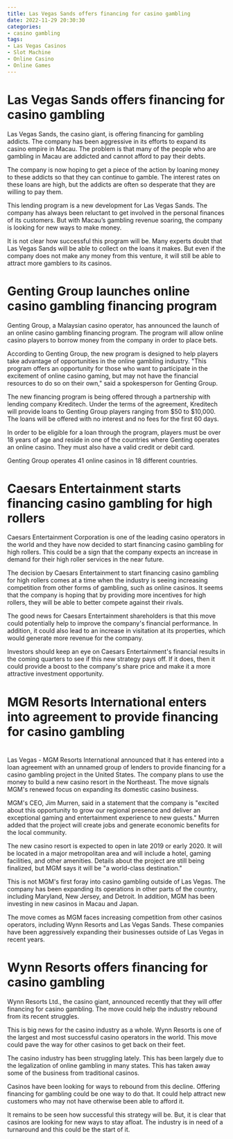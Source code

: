 ```yaml
---
title: Las Vegas Sands offers financing for casino gambling
date: 2022-11-29 20:30:30
categories:
- casino gambling
tags:
- Las Vegas Casinos
- Slot Machine
- Online Casino
- Online Games
---
```



#  Las Vegas Sands offers financing for casino gambling

Las Vegas Sands, the casino giant, is offering financing for gambling addicts. The company has been aggressive in its efforts to expand its casino empire in Macau. The problem is that many of the people who are gambling in Macau are addicted and cannot afford to pay their debts.

The company is now hoping to get a piece of the action by loaning money to these addicts so that they can continue to gamble. The interest rates on these loans are high, but the addicts are often so desperate that they are willing to pay them.

This lending program is a new development for Las Vegas Sands. The company has always been reluctant to get involved in the personal finances of its customers. But with Macau’s gambling revenue soaring, the company is looking for new ways to make money.

It is not clear how successful this program will be. Many experts doubt that Las Vegas Sands will be able to collect on the loans it makes. But even if the company does not make any money from this venture, it will still be able to attract more gamblers to its casinos.

#  Genting Group launches online casino gambling financing program

Genting Group, a Malaysian casino operator, has announced the launch of an online casino gambling financing program. The program will allow online casino players to borrow money from the company in order to place bets.

According to Genting Group, the new program is designed to help players take advantage of opportunities in the online gambling industry. "This program offers an opportunity for those who want to participate in the excitement of online casino gaming, but may not have the financial resources to do so on their own," said a spokesperson for Genting Group.

The new financing program is being offered through a partnership with lending company Kreditech. Under the terms of the agreement, Kreditech will provide loans to Genting Group players ranging from $50 to $10,000. The loans will be offered with no interest and no fees for the first 60 days.

In order to be eligible for a loan through the program, players must be over 18 years of age and reside in one of the countries where Genting operates an online casino. They must also have a valid credit or debit card.

Genting Group operates 41 online casinos in 18 different countries.

#  Caesars Entertainment starts financing casino gambling for high rollers

Caesars Entertainment Corporation is one of the leading casino operators in the world and they have now decided to start financing casino gambling for high rollers. This could be a sign that the company expects an increase in demand for their high roller services in the near future.

The decision by Caesars Entertainment to start financing casino gambling for high rollers comes at a time when the industry is seeing increasing competition from other forms of gambling, such as online casinos. It seems that the company is hoping that by providing more incentives for high rollers, they will be able to better compete against their rivals.

The good news for Caesars Entertainment shareholders is that this move could potentially help to improve the company's financial performance. In addition, it could also lead to an increase in visitation at its properties, which would generate more revenue for the company.

Investors should keep an eye on Caesars Entertainment's financial results in the coming quarters to see if this new strategy pays off. If it does, then it could provide a boost to the company's share price and make it a more attractive investment opportunity.

#  MGM Resorts International enters into agreement to provide financing for casino gambling

#

Las Vegas - MGM Resorts International announced that it has entered into a loan agreement with an unnamed group of lenders to provide financing for a casino gambling project in the United States. The company plans to use the money to build a new casino resort in the Northeast. The move signals MGM's renewed focus on expanding its domestic casino business.

MGM's CEO, Jim Murren, said in a statement that the company is "excited about this opportunity to grow our regional presence and deliver an exceptional gaming and entertainment experience to new guests." Murren added that the project will create jobs and generate economic benefits for the local community.

The new casino resort is expected to open in late 2019 or early 2020. It will be located in a major metropolitan area and will include a hotel, gaming facilities, and other amenities. Details about the project are still being finalized, but MGM says it will be "a world-class destination."

This is not MGM's first foray into casino gambling outside of Las Vegas. The company has been expanding its operations in other parts of the country, including Maryland, New Jersey, and Detroit. In addition, MGM has been investing in new casinos in Macau and Japan.

The move comes as MGM faces increasing competition from other casinos operators, including Wynn Resorts and Las Vegas Sands. These companies have been aggressively expanding their businesses outside of Las Vegas in recent years.

#  Wynn Resorts offers financing for casino gambling

Wynn Resorts Ltd., the casino giant, announced recently that they will offer financing for casino gambling. The move could help the industry rebound from its recent struggles.

This is big news for the casino industry as a whole. Wynn Resorts is one of the largest and most successful casino operators in the world. This move could pave the way for other casinos to get back on their feet.

The casino industry has been struggling lately. This has been largely due to the legalization of online gambling in many states. This has taken away some of the business from traditional casinos.

Casinos have been looking for ways to rebound from this decline. Offering financing for gambling could be one way to do that. It could help attract new customers who may not have otherwise been able to afford it.

It remains to be seen how successful this strategy will be. But, it is clear that casinos are looking for new ways to stay afloat. The industry is in need of a turnaround and this could be the start of it.